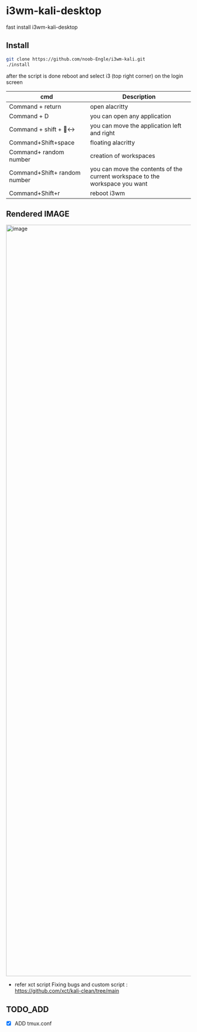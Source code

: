 # i3wm-kali-desktop

fast install i3wm-kali-desktop


## Install
```bash
git clone https://github.com/noob-Engle/i3wm-kali.git
./install
```
after the script is done reboot and select i3 (top right corner) on the login screen



| cmd                     | Description            |
| ----------------------- | ---------------------- |
| Command + return        | open alacritty                 |
| Command + D             | you can open any application              |
| Command + shift + 🙂‍↔ | you can move the application left and right              |
| Command+Shift+space     | floating   alacritty                 |
| Command+ random number            | creation of workspaces                 |
| Command+Shift+ random number      | you can move the contents of the current workspace to the workspace you want |
| Command+Shift+r         | reboot i3wm                 |


## Rendered IMAGE

<img width="2047" alt="image" src="https://github.com/user-attachments/assets/231cfe12-46c7-4477-b340-cfe891c396e2">


- refer xct script Fixing bugs and custom script : https://github.com/xct/kali-clean/tree/main

## TODO_ADD
- [x] ADD tmux.conf  
